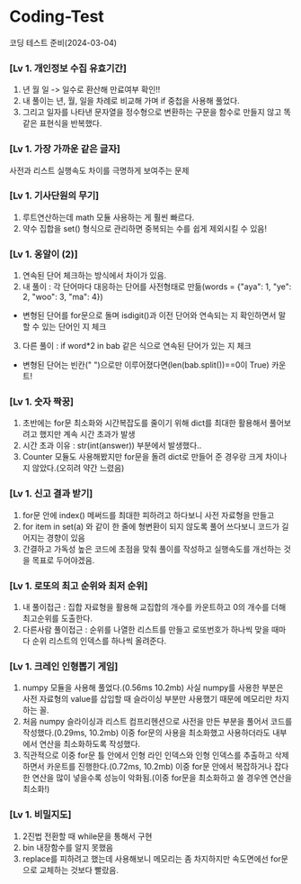 # Coding-Test
코딩 테스트 준비(2024-03-04)

### [Lv 1. 개인정보 수집 유효기간]  
1. 년 월 일 -> 일수로 환산해 만료여부 확인!!  
2. 내 풀이는 년, 월, 일을 차례로 비교해 가며 if 중첩을 사용해 풀었다.  
3. 그리고 일자를 나타낸 문자열을 정수형으로 변환하는 구문을 함수로 만들지 않고 똑같은 표현식을 반복했다.

### [Lv 1. 가장 가까운 같은 글자]
사전과 리스트 실행속도 차이를 극명하게 보여주는 문제

### [Lv 1. 기사단원의 무기]
1. 루트연산하는데 math 모듈 사용하는 게 훨씬 빠르다.
2. 약수 집합을 set() 형식으로 관리하면 중복되는 수를 쉽게 제외시킬 수 있음!

### [Lv 1. 옹알이 (2)]  
1. 연속된 단어 체크하는 방식에서 차이가 있음.
2. 내 풀이 : 각 단어마다 대응하는 단어를 사전형태로 만듦(words = {"aya": 1, "ye": 2, "woo": 3, "ma": 4})
  -  변형된 단어를 for문으로 돌며 isdigit()과 이전 단어와 연속되는 지 확인하면서 말할 수 있는 단어인 지 체크
3. 다른 풀이 : if word*2 in bab 같은 식으로 연속된 단어가 있는 지 체크
  -  변형된 단어는 빈칸(" ")으로만 이루어졌다면(len(bab.split())==0이 True) 카운트!

### [Lv 1. 숫자 짝꿍]
1. 초반에는 for문 최소화와 시간복잡도를 줄이기 위해 dict를 최대한 활용해서 풀어보려고 했지만 계속 시간 초과가 발생
2. 시간 초과 이유 : str(int(answer)) 부분에서 발생했다..
3. Counter 모듈도 사용해봤지만 for문을 돌려 dict로 만들어 준 경우랑 크게 차이나지 않았다.(오히려 약간 느렸음)

### [Lv 1. 신고 결과 받기]
1. for문 안에 index() 메써드를 최대한 피하려고 하다보니 사전 자료형을 만들고
2. for item in set(a) 와 같이 한 줄에 형변환이 되지 않도록 풀어 쓰다보니 코드가 길어지는 경향이 있음
3. 간결하고 가독성 높은 코드에 초점을 맞춰 풀이를 작성하고 실행속도를 개선하는 것을 목표로 두어야겠음.

### [Lv 1. 로또의 최고 순위와 최저 순위]
1. 내 풀이접근 : 집합 자료형을 활용해 교집합의 개수를 카운트하고 0의 개수를 더해 최고순위를 도출한다.
2. 다른사람 풀이접근 : 순위를 나열한 리스트를 만들고 로또번호가 하나씩 맞을 때마다 순위 리스트의 인덱스를 하나씩 올려준다.

### [Lv 1. 크레인 인형뽑기 게임]
1. numpy 모듈을 사용해 풀었다.(0.56ms 10.2mb) 사실 numpy를 사용한 부분은 사전 자료형의 value를 삽입할 때 슬라이싱 부분만 사용했기 때문에 메모리만 차지하는 꼴.
2. 처음 numpy 슬라이싱과 리스트 컴프리헨션으로 사전을 만든 부분을 풀어서 코드를 작성했다.(0.29ms, 10.2mb) 이중 for문의 사용을 최소화했고 사용하더라도 내부에서 연산을 최소화하도록 작성했다.
3. 직관적으로 이중 for문 틀 안에서 인형 라인 인덱스와 인형 인덱스를 추출하고 삭제하면서 카운트를 진행한다.(0.72ms, 10.2mb) 이중 for문 안에서 복잡하거나 잡다한 연산을 많이 넣을수록 성능이 악화됨.(이중 for문을 최소화하고 쓸 경우엔 연산을 최소화!)

### [Lv 1. 비밀지도]
1. 2진법 전환할 때 while문을 통해서 구현
2. bin 내장함수를 알지 못했음
3. replace를 피하려고 했는데 사용해보니 메모리는 좀 차지하지만 속도면에선 for문으로 교체하는 것보다 빨랐음.
